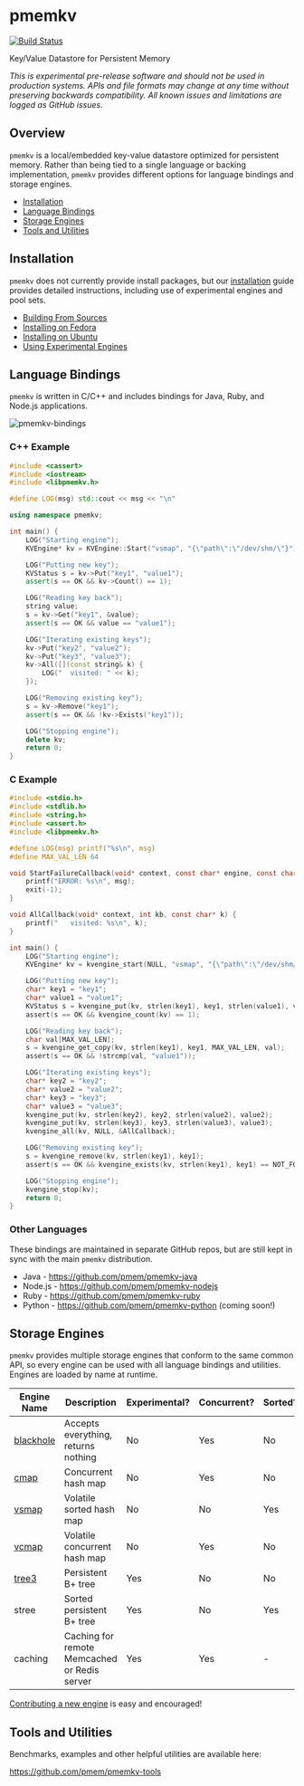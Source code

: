 # pmemkv

[![Build Status](https://travis-ci.org/pmem/pmemkv.svg?branch=master)](https://travis-ci.org/pmem/pmemkv)

Key/Value Datastore for Persistent Memory

*This is experimental pre-release software and should not be used in
production systems. APIs and file formats may change at any time without
preserving backwards compatibility. All known issues and limitations
are logged as GitHub issues.*

Overview
--------

`pmemkv` is a local/embedded key-value datastore optimized for persistent memory.
Rather than being tied to a single language or backing implementation, `pmemkv`
provides different options for language bindings and storage engines.

<ul>
<li><a href="https://github.com/pmem/pmemkv/blob/master/INSTALLING.md">Installation</a></li>
<li><a href="#bindings">Language Bindings</a></li>
<li><a href="#engines">Storage Engines</a></li>
<li><a href="#tools">Tools and Utilities</a></li>
</ul>

<a name="installation"></a>

Installation
------------

`pmemkv` does not currently provide install packages, but our
<a href="https://github.com/pmem/pmemkv/blob/master/INSTALLING.md">installation</a> guide
provides detailed instructions, including use of experimental engines and pool sets. 

<ul>
<li><a href="https://github.com/pmem/pmemkv/blob/master/INSTALLING.md#building_from_sources">Building From Sources</a></li>
<li><a href="https://github.com/pmem/pmemkv/blob/master/INSTALLING.md#fedora">Installing on Fedora</a></li>
<li><a href="https://github.com/pmem/pmemkv/blob/master/INSTALLING.md#ubuntu">Installing on Ubuntu</a></li>
<li><a href="https://github.com/pmem/pmemkv/blob/master/INSTALLING.md#experimental">Using Experimental Engines</a></li>
</ul>

<a name="bindings"></a>

Language Bindings
-----------------

`pmemkv` is written in C/C++ and includes bindings for Java, Ruby, and Node.js applications.

![pmemkv-bindings](https://user-images.githubusercontent.com/913363/52880816-4651ef00-3120-11e9-9ab4-7eb006b4c7f5.png)

### C++ Example

```cpp
#include <cassert>
#include <iostream>
#include <libpmemkv.h>

#define LOG(msg) std::cout << msg << "\n"

using namespace pmemkv;

int main() {
    LOG("Starting engine");
    KVEngine* kv = KVEngine::Start("vsmap", "{\"path\":\"/dev/shm/\"}");

    LOG("Putting new key");
    KVStatus s = kv->Put("key1", "value1");
    assert(s == OK && kv->Count() == 1);

    LOG("Reading key back");
    string value;
    s = kv->Get("key1", &value);
    assert(s == OK && value == "value1");

    LOG("Iterating existing keys");
    kv->Put("key2", "value2");
    kv->Put("key3", "value3");
    kv->All([](const string& k) {
        LOG("  visited: " << k);
    });

    LOG("Removing existing key");
    s = kv->Remove("key1");
    assert(s == OK && !kv->Exists("key1"));

    LOG("Stopping engine");
    delete kv;
    return 0;
}
```

### C Example

```c
#include <stdio.h>
#include <stdlib.h>
#include <string.h>
#include <assert.h>
#include <libpmemkv.h>

#define LOG(msg) printf("%s\n", msg)
#define MAX_VAL_LEN 64

void StartFailureCallback(void* context, const char* engine, const char* config, const char* msg) {
    printf("ERROR: %s\n", msg);
    exit(-1);
}

void AllCallback(void* context, int kb, const char* k) {
    printf("   visited: %s\n", k);
}

int main() {
    LOG("Starting engine");
    KVEngine* kv = kvengine_start(NULL, "vsmap", "{\"path\":\"/dev/shm/\"}", &StartFailureCallback);

    LOG("Putting new key");
    char* key1 = "key1";
    char* value1 = "value1";
    KVStatus s = kvengine_put(kv, strlen(key1), key1, strlen(value1), value1);
    assert(s == OK && kvengine_count(kv) == 1);

    LOG("Reading key back");
    char val[MAX_VAL_LEN];
    s = kvengine_get_copy(kv, strlen(key1), key1, MAX_VAL_LEN, val);
    assert(s == OK && !strcmp(val, "value1"));

    LOG("Iterating existing keys");
    char* key2 = "key2";
    char* value2 = "value2";
    char* key3 = "key3";
    char* value3 = "value3";
    kvengine_put(kv, strlen(key2), key2, strlen(value2), value2);
    kvengine_put(kv, strlen(key3), key3, strlen(value3), value3);
    kvengine_all(kv, NULL, &AllCallback);

    LOG("Removing existing key");
    s = kvengine_remove(kv, strlen(key1), key1);
    assert(s == OK && kvengine_exists(kv, strlen(key1), key1) == NOT_FOUND);

    LOG("Stopping engine");
    kvengine_stop(kv);
    return 0;
}
```

### Other Languages

These bindings are maintained in separate GitHub repos, but are still kept
in sync with the main `pmemkv` distribution.
 
* Java - https://github.com/pmem/pmemkv-java
* Node.js - https://github.com/pmem/pmemkv-nodejs
* Ruby - https://github.com/pmem/pmemkv-ruby
* Python - https://github.com/pmem/pmemkv-python (coming soon!)

<a name="engines"></a>

Storage Engines
---------------

`pmemkv` provides multiple storage engines that conform to the same common API, so every engine can be used with
all language bindings and utilities. Engines are loaded by name at runtime.

| Engine Name  | Description | Experimental? | Concurrent? | Sorted? |
| ------------ | ----------- | ------------- | ----------- | ------- |
| [blackhole](https://github.com/pmem/pmemkv/blob/master/ENGINES.md#blackhole) | Accepts everything, returns nothing | No | Yes | No |
| [cmap](https://github.com/pmem/pmemkv/blob/master/ENGINES.md#cmap) | Concurrent hash map | No | Yes | No |
| [vsmap](https://github.com/pmem/pmemkv/blob/master/ENGINES.md#vsmap) | Volatile sorted hash map | No | No | Yes |
| [vcmap](https://github.com/pmem/pmemkv/blob/master/ENGINES.md#vcmap) | Volatile concurrent hash map | No | Yes | No |
| [tree3](https://github.com/pmem/pmemkv/blob/master/ENGINES.md#tree3) | Persistent B+ tree | Yes | No | No |
| stree | Sorted persistent B+ tree | Yes | No | Yes |
| caching | Caching for remote Memcached or Redis server | Yes | Yes | - |

[Contributing a new engine](https://github.com/pmem/pmemkv/blob/master/CONTRIBUTING.md#engines) is easy and encouraged!

<a name="tools"></a>

Tools and Utilities
-------------------

Benchmarks, examples and other helpful utilities are available here:

https://github.com/pmem/pmemkv-tools
